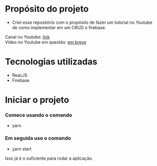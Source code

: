 # Propósito do projeto

- Criei esse repositório com o propósito de fazer um tutorial no Youtube de como implementar em um CRUD o firebase.

Canal no Youtube: [link](https://www.youtube.com/channel/UCMijwRnIbRf2RerUEST-sqg)\
Vídeo no Youtube em questão: [em breve]()

# Tecnologias utilizadas

- ReacJS
- Firebase

# Iniciar o projeto
### Comece usando o comando
  - yarn
### Em seguida use o comando
  - yarn start

Isso já é o suficiente para rodar a aplicação.